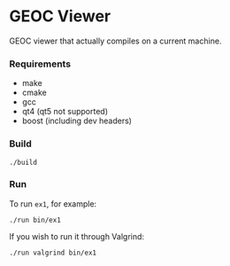 # GEOC Viewer

GEOC viewer that actually compiles on a current machine.

### Requirements

* make
* cmake
* gcc
* qt4 (qt5 not supported)
* boost (including dev headers)

### Build

	./build

### Run

To run `ex1`, for example:

	./run bin/ex1

If you wish to run it through Valgrind:

	./run valgrind bin/ex1
